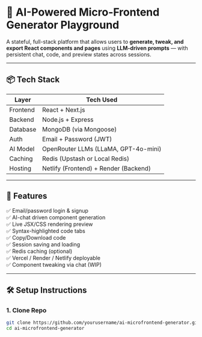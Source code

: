 # 🧠 AI-Powered Micro-Frontend Generator Playground

A stateful, full-stack platform that allows users to **generate, tweak, and export React components and pages** using **LLM-driven prompts** — with persistent chat, code, and preview states across sessions.

---

## 📦 Tech Stack

| Layer        | Tech Used                             |
|--------------|----------------------------------------|
| Frontend     | React + Next.js                       |
| Backend      | Node.js + Express                     |
| Database     | MongoDB (via Mongoose)                |
| Auth         | Email + Password (JWT)                |
| AI Model     | OpenRouter LLMs (LLaMA, GPT-4o-mini)  |
| Caching      | Redis (Upstash or Local Redis)        |
| Hosting      | Netlify (Frontend) + Render (Backend) |

---

## 🔑 Features

✅ Email/password login & signup  
✅ AI-chat driven component generation  
✅ Live JSX/CSS rendering preview  
✅ Syntax-highlighted code tabs  
✅ Copy/Download code  
✅ Session saving and loading  
✅ Redis caching (optional)  
✅ Vercel / Render / Netlify deployable  
✅ Component tweaking via chat (WIP)  

---

## 🛠️ Setup Instructions

### 1. Clone Repo

```bash
git clone https://github.com/yourusername/ai-microfrontend-generator.git
cd ai-microfrontend-generator
